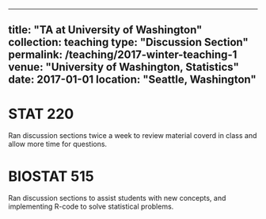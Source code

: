  ---
title: "TA at University of Washington"
collection: teaching
type: "Discussion Section"
permalink: /teaching/2017-winter-teaching-1
venue: "University of Washington, Statistics"
date: 2017-01-01
location: "Seattle, Washington"
---


STAT 220
======
Ran discussion sections twice a week to review material coverd in class and allow more time for questions.

BIOSTAT 515
======
Ran discussion sections to assist students with new concepts, and implementing R-code to solve statistical problems.

